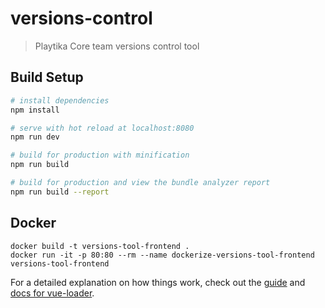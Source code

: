 # versions-control

> Playtika Core team versions control tool

## Build Setup

``` bash
# install dependencies
npm install

# serve with hot reload at localhost:8080
npm run dev

# build for production with minification
npm run build

# build for production and view the bundle analyzer report
npm run build --report
```

## Docker

``` 
docker build -t versions-tool-frontend .
docker run -it -p 80:80 --rm --name dockerize-versions-tool-frontend versions-tool-frontend
```

For a detailed explanation on how things work, check out the [guide](http://vuejs-templates.github.io/webpack/) and [docs for vue-loader](http://vuejs.github.io/vue-loader).
